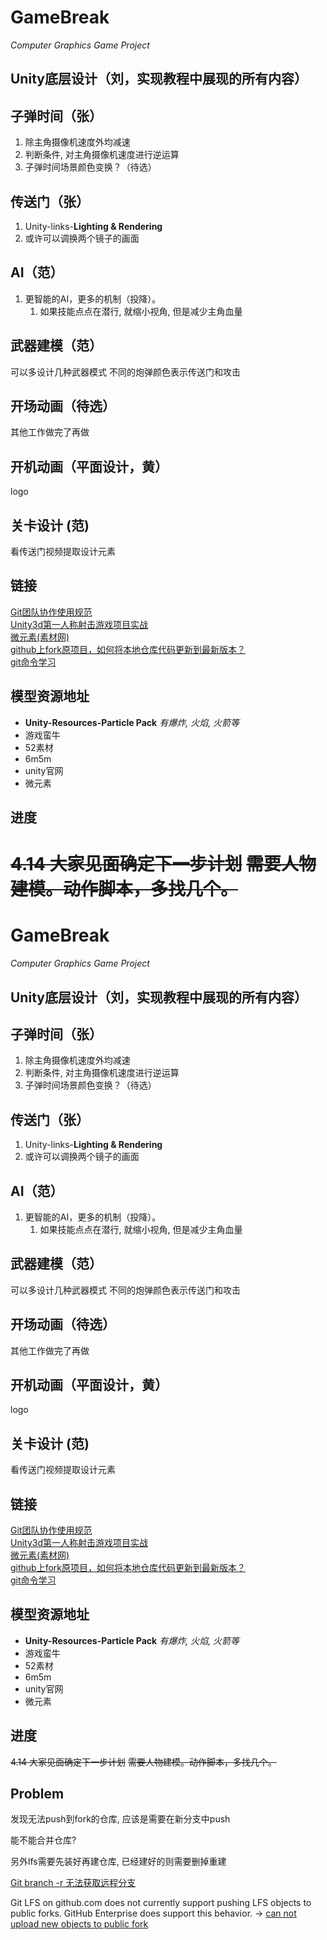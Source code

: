 # GameBreak 
*Computer Graphics Game Project*




##  Unity底层设计（刘，实现教程中展现的所有内容）

##  子弹时间（张）
1. 除主角摄像机速度外均减速
2. 判断条件, 对主角摄像机速度进行逆运算
3. 子弹时间场景颜色变换？（待选）
   
##  传送门（张）
1. Unity-links-**Lighting & Rendering**
2. 或许可以调换两个镜子的画面

##  AI（范）
1. 更智能的AI，更多的机制（投降）。
    1. 如果技能点点在潜行, 就缩小视角, 但是减少主角血量
    
##  武器建模（范）
可以多设计几种武器模式
不同的炮弹颜色表示传送门和攻击
    
##  开场动画（待选）
其他工作做完了再做
    
##  开机动画（平面设计，黄）
logo
    
##  关卡设计 (范)
看传送门视频提取设计元素
    
## 链接
[Git团队协作使用规范](https://blog.csdn.net/u011077672/article/details/78819324)  
[Unity3d第一人称射击游戏项目实战](https://www.bilibili.com/video/av37116509?from=search&seid=13139258492896819105)  
[微元素(素材网)](https://www.element3ds.com/)  
[github上fork原项目，如何将本地仓库代码更新到最新版本？](https://www.cnblogs.com/eyunhua/p/8463200.html)  
[git命令学习](https://git-scm.com/book/zh/v1/%E8%B5%B7%E6%AD%A5)  
## 模型资源地址
- **Unity-Resources-Particle Pack** *有爆炸, 火焰, 火箭等*
- 游戏蛮牛
- 52素材
- 6m5m
- unity官网
- 微元素
## 进度
~~4.14 大家见面确定下一步计划~~
~~需要人物建模。动作脚本，多找几个。~~
=======
# GameBreak 
*Computer Graphics Game Project*




##  Unity底层设计（刘，实现教程中展现的所有内容）

##  子弹时间（张）
1. 除主角摄像机速度外均减速
2. 判断条件, 对主角摄像机速度进行逆运算
3. 子弹时间场景颜色变换？（待选）
   
##  传送门（张）
1. Unity-links-**Lighting & Rendering**
2. 或许可以调换两个镜子的画面

##  AI（范）
1. 更智能的AI，更多的机制（投降）。
    1. 如果技能点点在潜行, 就缩小视角, 但是减少主角血量
    
##  武器建模（范）
可以多设计几种武器模式
不同的炮弹颜色表示传送门和攻击
    
##  开场动画（待选）
其他工作做完了再做
    
##  开机动画（平面设计，黄）
logo
    
##  关卡设计 (范)
看传送门视频提取设计元素
    
## 链接
[Git团队协作使用规范](https://blog.csdn.net/u011077672/article/details/78819324)  
[Unity3d第一人称射击游戏项目实战](https://www.bilibili.com/video/av37116509?from=search&seid=13139258492896819105)  
[微元素(素材网)](https://www.element3ds.com/)  
[github上fork原项目，如何将本地仓库代码更新到最新版本？](https://www.cnblogs.com/eyunhua/p/8463200.html)  
[git命令学习](https://git-scm.com/book/zh/v1/%E8%B5%B7%E6%AD%A5)  
## 模型资源地址
- **Unity-Resources-Particle Pack** *有爆炸, 火焰, 火箭等*
- 游戏蛮牛
- 52素材
- 6m5m
- unity官网
- 微元素
## 进度
~~4.14 大家见面确定下一步计划~~
~~需要人物建模。动作脚本，多找几个。~~

## Problem

发现无法push到fork的仓库, 应该是需要在新分支中push

能不能合并仓库?



另外lfs需要先装好再建仓库, 已经建好的则需要删掉重建

[Git branch -r 无法获取远程分支](https://www.cnblogs.com/leodaxin/p/8569061.html)

Git LFS on github.com does not currently support pushing LFS objects to public forks. GitHub Enterprise does support this behavior. -> [can not upload new objects to public fork](https://github.com/git-lfs/git-lfs/issues/1906)